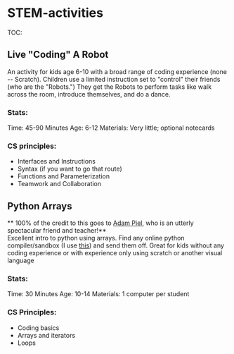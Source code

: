 # STEM-activities

TOC:
## Live "Coding" A Robot 
An activity for kids age 6-10 with a broad range of coding experience (none -- Scratch). 
Children use a limited instruction set to "control" their friends (who are the "Robots.") 
They get the Robots to perform tasks like walk across the room, introduce themselves, and 
do a dance. 
### Stats:
Time: 45-90 Minutes
Age: 6-12
Materials: Very little; optional notecards
### CS principles: 
* Interfaces and Instructions
* Syntax (if you want to go that route)
* Functions and Parameterization
* Teamwork and Collaboration

## Python Arrays
** 100% of the credit to this goes to [Adam Piel](https://www.linkedin.com/in/adam-piel-245a4471/), who is an utterly spectacular friend and teacher!**  
Excellent intro to python using arrays. Find any online python compiler/sandbox 
(I use [this](https://repl.it/@whearst3/Python-Sandbox)) and send them off. 
Great for kids without any coding experience or with experience only using 
scratch or another visual language
### Stats:
Time: 30 Minutes
Age: 10-14
Materials: 1 computer per student
### CS Principles:
* Coding basics
* Arrays and iterators
* Loops 
